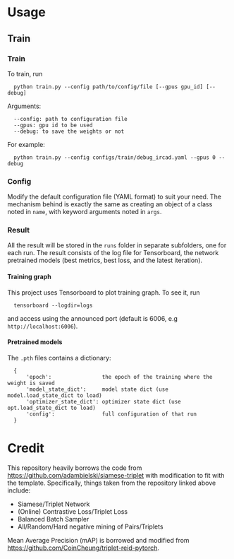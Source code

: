 # Usage

## Train

### Train

To train, run
```
  python train.py --config path/to/config/file [--gpus gpu_id] [--debug]
```

Arguments:
```
  --config: path to configuration file
  --gpus: gpu id to be used
  --debug: to save the weights or not
```

For example:
```
  python train.py --config configs/train/debug_ircad.yaml --gpus 0 --debug
```

### Config

Modify the default configuration file (YAML format) to suit your need. The mechanism behind is exactly the same as creating an object of a class noted in ```name```, with keyword arguments noted in ```args```.

### Result

All the result will be stored in the ```runs``` folder in separate subfolders, one for each run. The result consists of the log file for Tensorboard, the network pretrained models (best metrics, best loss, and the latest iteration).

#### Training graph

This project uses Tensorboard to plot training graph. To see it, run

```
  tensorboard --logdir=logs
```

and access using the announced port (default is 6006, e.g ```http://localhost:6006```).

#### Pretrained models

The ```.pth``` files contains a dictionary:

```
  {
      'epoch':                the epoch of the training where the weight is saved
      'model_state_dict':     model state dict (use model.load_state_dict to load)
      'optimizer_state_dict': optimizer state dict (use opt.load_state_dict to load)
      'config':               full configuration of that run
  }
```

# Credit

This repository heavily borrows the code from https://github.com/adambielski/siamese-triplet with modification to fit with the template. Specifically, things taken from the repository linked above include:
- Siamese/Triplet Network
- (Online) Contrastive Loss/Triplet Loss
- Balanced Batch Sampler
- All/Random/Hard negative mining of Pairs/Triplets

Mean Average Precision (mAP) is borrowed and modified from https://github.com/CoinCheung/triplet-reid-pytorch.
